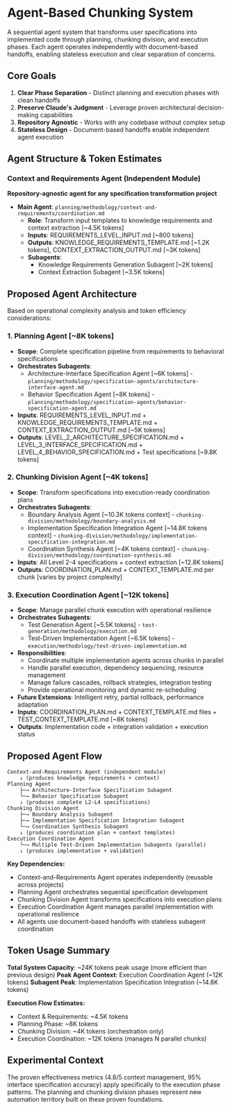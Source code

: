 # Agent-Based Chunking System

A sequential agent system that transforms user specifications into implemented code through planning, chunking division, and execution phases. Each agent operates independently with document-based handoffs, enabling stateless execution and clear separation of concerns.

## Core Goals

1. **Clear Phase Separation** - Distinct planning and execution phases with clean handoffs
2. **Preserve Claude's Judgment** - Leverage proven architectural decision-making capabilities  
3. **Repository Agnostic** - Works with any codebase without complex setup
4. **Stateless Design** - Document-based handoffs enable independent agent execution

## Agent Structure & Token Estimates

### Context and Requirements Agent (Independent Module)
**Repository-agnostic agent for any specification transformation project**

- **Main Agent**: `planning/methodology/context-and-requirements/coordination.md`
  - **Role**: Transform input templates to knowledge requirements and context extraction [~4.5K tokens]
  - **Inputs**: REQUIREMENTS_LEVEL_INPUT.md [~800 tokens]
  - **Outputs**: KNOWLEDGE_REQUIREMENTS_TEMPLATE.md [~1.2K tokens], CONTEXT_EXTRACTION_OUTPUT.md [~3K tokens]
  - **Subagents**:
    - Knowledge Requirements Generation Subagent [~2K tokens]
    - Context Extraction Subagent [~3.5K tokens]

## Proposed Agent Architecture

Based on operational complexity analysis and token efficiency considerations:

### 1. Planning Agent [~8K tokens]
- **Scope**: Complete specification pipeline from requirements to behavioral specifications
- **Orchestrates Subagents**:
  - Architecture-Interface Specification Agent [~6K tokens] - `planning/methodology/specification-agents/architecture-interface-agent.md`
  - Behavior Specification Agent [~8K tokens] - `planning/methodology/specification-agents/behavior-specification-agent.md`
- **Inputs**: REQUIREMENTS_LEVEL_INPUT.md + KNOWLEDGE_REQUIREMENTS_TEMPLATE.md + CONTEXT_EXTRACTION_OUTPUT.md [~5K tokens]
- **Outputs**: LEVEL_2_ARCHITECTURE_SPECIFICATION.md + LEVEL_3_INTERFACE_SPECIFICATION.md + LEVEL_4_BEHAVIOR_SPECIFICATION.md + Test specifications [~9.8K tokens]

### 2. Chunking Division Agent [~4K tokens]
- **Scope**: Transform specifications into execution-ready coordination plans
- **Orchestrates Subagents**:
  - Boundary Analysis Agent [~10.3K tokens context] - `chunking-division/methodology/boundary-analysis.md`
  - Implementation Specification Integration Agent [~14.8K tokens context] - `chunking-division/methodology/implementation-specification-integration.md`
  - Coordination Synthesis Agent [~4K tokens context] - `chunking-division/methodology/coordination-synthesis.md`
- **Inputs**: All Level 2-4 specifications + context extraction [~12.8K tokens]
- **Outputs**: COORDINATION_PLAN.md + CONTEXT_TEMPLATE.md per chunk [varies by project complexity]

### 3. Execution Coordination Agent [~12K tokens]
- **Scope**: Manage parallel chunk execution with operational resilience
- **Orchestrates Subagents**:
  - Test Generation Agent [~5.5K tokens] - `test-generation/methodology/execution.md`
  - Test-Driven Implementation Agent [~6.5K tokens] - `execution/methodology/test-driven-implementation.md`
- **Responsibilities**:
  - Coordinate multiple implementation agents across chunks in parallel
  - Handle parallel execution, dependency sequencing, resource management
  - Manage failure cascades, rollback strategies, integration testing
  - Provide operational monitoring and dynamic re-scheduling
- **Future Extensions**: Intelligent retry, partial rollback, performance adaptation
- **Inputs**: COORDINATION_PLAN.md + CONTEXT_TEMPLATE.md files + TEST_CONTEXT_TEMPLATE.md [~8K tokens]
- **Outputs**: Implementation code + integration validation + execution status

## Proposed Agent Flow

```
Context-and-Requirements Agent (independent module)
    ↓ (produces knowledge requirements + context)
Planning Agent
    ├─→ Architecture-Interface Specification Subagent
    └─→ Behavior Specification Subagent  
    ↓ (produces complete L2-L4 specifications)
Chunking Division Agent
    ├─→ Boundary Analysis Subagent
    ├─→ Implementation Specification Integration Subagent
    └─→ Coordination Synthesis Subagent
    ↓ (produces coordination plan + context templates)
Execution Coordination Agent
    └─→ Multiple Test-Driven Implementation Subagents (parallel)
    ↓ (produces implementation + validation)
```

**Key Dependencies:**
- Context-and-Requirements Agent operates independently (reusable across projects)
- Planning Agent orchestrates sequential specification development 
- Chunking Division Agent transforms specifications into execution plans
- Execution Coordination Agent manages parallel implementation with operational resilience
- All agents use document-based handoffs with stateless subagent coordination

## Token Usage Summary

**Total System Capacity**: ~24K tokens peak usage (more efficient than previous design)
**Peak Agent Context**: Execution Coordination Agent (~12K tokens)
**Subagent Peak**: Implementation Specification Integration (~14.8K tokens)

**Execution Flow Estimates:**
- Context & Requirements: ~4.5K tokens
- Planning Phase: ~8K tokens  
- Chunking Division: ~4K tokens (orchestration only)
- Execution Coordination: ~12K tokens (manages N parallel chunks)

## Experimental Context

The proven effectiveness metrics (4.8/5 context management, 95% interface specification accuracy) apply specifically to the execution phase patterns. The planning and chunking division phases represent new automation territory built on these proven foundations.